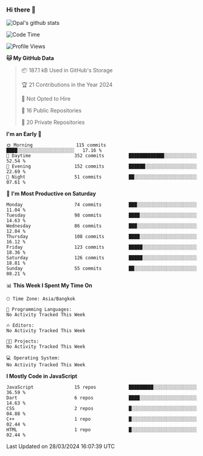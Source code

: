 ### Hi there 👋

![Opal's github stats](https://github-readme-stats.vercel.app/api?username=coolkidneversleep&count_private=true&show_icons=true&theme=radical)


<!--START_SECTION:waka-->
![Code Time](http://img.shields.io/badge/Code%20Time-64%20hrs%2038%20mins-blue)

![Profile Views](http://img.shields.io/badge/Profile%20Views-0-blue)

**🐱 My GitHub Data** 

> 📦 187.1 kB Used in GitHub's Storage 
 > 
> 🏆 21 Contributions in the Year 2024
 > 
> 🚫 Not Opted to Hire
 > 
> 📜 16 Public Repositories 
 > 
> 🔑 20 Private Repositories 
 > 
**I'm an Early 🐤** 

```text
🌞 Morning                115 commits         ████░░░░░░░░░░░░░░░░░░░░░   17.16 % 
🌆 Daytime                352 commits         █████████████░░░░░░░░░░░░   52.54 % 
🌃 Evening                152 commits         ██████░░░░░░░░░░░░░░░░░░░   22.69 % 
🌙 Night                  51 commits          ██░░░░░░░░░░░░░░░░░░░░░░░   07.61 % 
```
📅 **I'm Most Productive on Saturday** 

```text
Monday                   74 commits          ███░░░░░░░░░░░░░░░░░░░░░░   11.04 % 
Tuesday                  98 commits          ████░░░░░░░░░░░░░░░░░░░░░   14.63 % 
Wednesday                86 commits          ███░░░░░░░░░░░░░░░░░░░░░░   12.84 % 
Thursday                 108 commits         ████░░░░░░░░░░░░░░░░░░░░░   16.12 % 
Friday                   123 commits         █████░░░░░░░░░░░░░░░░░░░░   18.36 % 
Saturday                 126 commits         █████░░░░░░░░░░░░░░░░░░░░   18.81 % 
Sunday                   55 commits          ██░░░░░░░░░░░░░░░░░░░░░░░   08.21 % 
```


📊 **This Week I Spent My Time On** 

```text
🕑︎ Time Zone: Asia/Bangkok

💬 Programming Languages: 
No Activity Tracked This Week

🔥 Editors: 
No Activity Tracked This Week

🐱‍💻 Projects: 
No Activity Tracked This Week

💻 Operating System: 
No Activity Tracked This Week
```

**I Mostly Code in JavaScript** 

```text
JavaScript               15 repos            █████████░░░░░░░░░░░░░░░░   36.59 % 
Dart                     6 repos             ████░░░░░░░░░░░░░░░░░░░░░   14.63 % 
CSS                      2 repos             █░░░░░░░░░░░░░░░░░░░░░░░░   04.88 % 
C++                      1 repo              █░░░░░░░░░░░░░░░░░░░░░░░░   02.44 % 
HTML                     1 repo              █░░░░░░░░░░░░░░░░░░░░░░░░   02.44 % 
```




 Last Updated on 28/03/2024 16:07:39 UTC
<!--END_SECTION:waka-->
